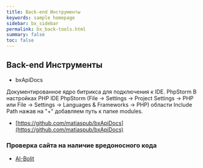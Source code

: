 ```yaml
---
title: Back-end Инструменты
keywords: sample homepage
sidebar: bx_sidebar
permalink: bx_back-tools.html
summary: false
toc: false
---
```


## Back-end Инструменты

* bxApiDocs

Документированное ядро битрикса для подключения к IDE. PhpStorm В настройках PHP IDE PhpStorm (File -> Settings -> Project Settings -> PHP или File -> Settings -> Languages & Frameworks -> PHP) области Include Path нажав на "+" добавляем путь к папке modules.

  * [https://github.com/matiaspub/bxApiDocs](https://github.com/matiaspub/bxApiDocs)

### Проверка сайта на наличие вредоносного кода

* [AI-Bolit](https://www.revisium.com/aibo/)